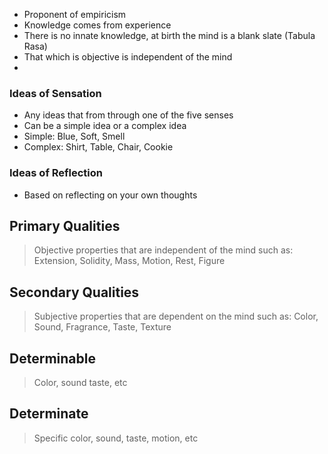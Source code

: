 - Proponent of empiricism
- Knowledge comes from experience
- There is no innate knowledge, at birth the mind is a blank slate (Tabula Rasa)
- That which is objective is independent of the mind
- 

### Ideas of Sensation
- Any ideas that from through one of the five senses
- Can be a simple idea or a complex idea
- Simple: Blue, Soft, Smell
- Complex: Shirt, Table, Chair, Cookie

### Ideas of Reflection
- Based on reflecting on your own thoughts

## Primary Qualities
> Objective properties that are independent of the mind such as:
> Extension, Solidity, Mass, Motion, Rest, Figure

## Secondary Qualities
> Subjective properties that are dependent on the mind such as:
> Color, Sound, Fragrance, Taste, Texture

## Determinable
> Color, sound taste, etc

## Determinate
> Specific color, sound, taste, motion, etc